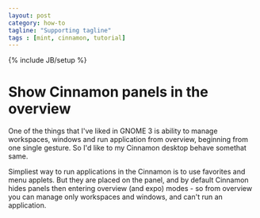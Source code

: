 ```yaml
---
layout: post
category: how-to 
tagline: "Supporting tagline"
tags : [mint, cinnamon, tutorial]
---
```

{% include JB/setup %}

# Show Cinnamon panels in the overview

One of the things that I've liked in GNOME 3 is ability to manage workspaces, windows and run application from overview, beginning from one single gesture. So I'd like to my Cinnamon desktop behave somethat same.

Simpliest way to run applications in the Cinnamon is to use favorites and menu applets. But they are placed on the panel, and by default Cinnamon hides panels then entering overview (and expo) modes - so from overview you can manage only workspaces and windows, and can't run an application.
